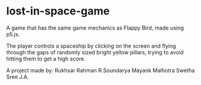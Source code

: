 # lost-in-space-game
A game that has the same game mechanics as Flappy Bird, made using p5.js.

The player controls a spaceship by clicking on the screen and flying through the gaps of randomly sized bright yellow pillars, trying to avoid hitting them to get a high score.

A project made by:
  Rukhsar Rahman
  R.Soundarya
  Mayank Malhotra
  Swetha Sree J.A.

